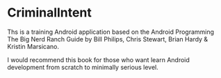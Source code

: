 # CriminalIntent

Ths is a training Android application based on the Android Programming The Big Nerd Ranch Guide by Bill Philips, Chris Stewart, Brian Hardy & Kristin Marsicano.

I would recommend this book for those who want learn Android development from scratch to minimally serious level.
